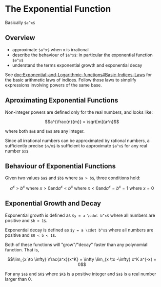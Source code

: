 # The Exponential Function

Basically `$a^x$`

## Overview

- approximate `$a^x$` when x is irrational
- describe the behaviour of `$a^x$`: in particular the exponential function `$e^x$`
- understand the terms exponential growth and exponential decay

See <doc:Exponential-and-Logarithmic-functions#Basic-Indices-Laws> for the basic arithmetic laws of indices.
Follow those laws to simplify expressions involving powers of the same base.

## Aproximating Exponential Functions

Non-integer powers are defined only for the real numbers, and looks like:
```math
a^{\frac{n}{m}} = \sqrt[m]{a^n}
```
where both `$m$` and `$n$` are any integer.

Since all irrational numbers can be approximated by rational numbers, a sufficiently precise `$n/m$` is
sufficient to approximate `$a^x$` for any real number `$x$`

## Behaviour of Exponential Functions

Given two values `$a$` and `$b$` where `$a > b$`, three conditions hold:
```math
a^x > b^x \text{ where } x > 0
\text{and}
a^x < b^x \text{ where } x < 0
\text{and}
a^x = b^x = 1 \text{ where } x = 0
```

## Exponential Growth and Decay

Exponential growth is defined as `$y = a \cdot b^x$` where all numbers are positive and `$b > 1$`.

Exponential decay is defined as `$y = a \cdot b^x$` where all numbers are positive and `$0 < b < 1$`.

Both of these functions will "grow"/"decay" faster than any polynomial function. That is,
```math
\lim_{x \to \infty} \frac{a^x}{x^K} = \infty
\lim_{x \to -\infty} x^K a^{-x} = 0
```
For any `$a$` and `$K$` where `$K$` is a positive integer and `$a$` is a real number larger than 0.
